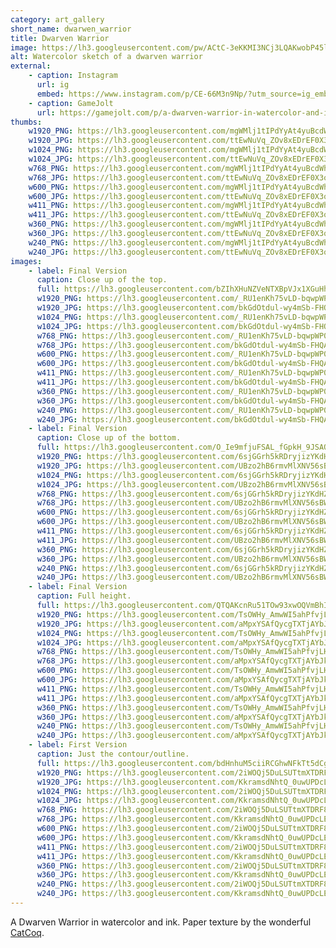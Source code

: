 ```yaml
---
category: art_gallery
short_name: dwarwen_warrior
title: Dwarven Warrior
image: https://lh3.googleusercontent.com/pw/ACtC-3eKKMI3NCj3LQAKwobP45lVXW8BakdPVPIcEMa5hzvtpj1hAhvsXcWHs5xfi0JXYEt5KZF5bE5jhHNFV3awm8jQSe4Kz-_ak5Tggs4gdZ32xYoAYRcv1KbSfXdbxHoYh_CNWovKNIr4twdQm5qp6a1z=w1200-h630-no?authuser=0
alt: Watercolor sketch of a dwarven warrior
external:
    - caption: Instagram
      url: ig
      embed: https://www.instagram.com/p/CE-66M3n9Np/?utm_source=ig_embed&amp;utm_campaign=loading
    - caption: GameJolt
      url: https://gamejolt.com/p/a-dwarven-warrior-in-watercolor-and-ink-paper-texture-by-the-wonde-frg33nj9
thumbs:
    w1920_PNG: https://lh3.googleusercontent.com/mgWMlj1tIPdYyAt4yuBcdWhgF_EqDs_Cvn030F9wNiVsx7OfLK8fUzTBWJCDIuA978MVn1x8HJy9h_7a7gVwv0Fmz92jDAlomZsEc5L5hiKbcd9FUj63FVBUSwQYU4kq6PkjGCeNfA=w355
    w1920_JPG: https://lh3.googleusercontent.com/ttEwNuVq_ZOv8xEDrEF0X3o71wakRODvckHqBULdWH0tCp9CyvzMc4B3v63qd108d-8TzbJ3CUNo65GsjtbD-jST-fsiCZlxyyaChDGJbaD8p94WIW261TmHo3Q-EOpn_7ZWA1w8rQ=w355
    w1024_PNG: https://lh3.googleusercontent.com/mgWMlj1tIPdYyAt4yuBcdWhgF_EqDs_Cvn030F9wNiVsx7OfLK8fUzTBWJCDIuA978MVn1x8HJy9h_7a7gVwv0Fmz92jDAlomZsEc5L5hiKbcd9FUj63FVBUSwQYU4kq6PkjGCeNfA=w284
    w1024_JPG: https://lh3.googleusercontent.com/ttEwNuVq_ZOv8xEDrEF0X3o71wakRODvckHqBULdWH0tCp9CyvzMc4B3v63qd108d-8TzbJ3CUNo65GsjtbD-jST-fsiCZlxyyaChDGJbaD8p94WIW261TmHo3Q-EOpn_7ZWA1w8rQ=w284
    w768_PNG: https://lh3.googleusercontent.com/mgWMlj1tIPdYyAt4yuBcdWhgF_EqDs_Cvn030F9wNiVsx7OfLK8fUzTBWJCDIuA978MVn1x8HJy9h_7a7gVwv0Fmz92jDAlomZsEc5L5hiKbcd9FUj63FVBUSwQYU4kq6PkjGCeNfA=w213
    w768_JPG: https://lh3.googleusercontent.com/ttEwNuVq_ZOv8xEDrEF0X3o71wakRODvckHqBULdWH0tCp9CyvzMc4B3v63qd108d-8TzbJ3CUNo65GsjtbD-jST-fsiCZlxyyaChDGJbaD8p94WIW261TmHo3Q-EOpn_7ZWA1w8rQ=w213
    w600_PNG: https://lh3.googleusercontent.com/mgWMlj1tIPdYyAt4yuBcdWhgF_EqDs_Cvn030F9wNiVsx7OfLK8fUzTBWJCDIuA978MVn1x8HJy9h_7a7gVwv0Fmz92jDAlomZsEc5L5hiKbcd9FUj63FVBUSwQYU4kq6PkjGCeNfA=w166
    w600_JPG: https://lh3.googleusercontent.com/ttEwNuVq_ZOv8xEDrEF0X3o71wakRODvckHqBULdWH0tCp9CyvzMc4B3v63qd108d-8TzbJ3CUNo65GsjtbD-jST-fsiCZlxyyaChDGJbaD8p94WIW261TmHo3Q-EOpn_7ZWA1w8rQ=w166
    w411_PNG: https://lh3.googleusercontent.com/mgWMlj1tIPdYyAt4yuBcdWhgF_EqDs_Cvn030F9wNiVsx7OfLK8fUzTBWJCDIuA978MVn1x8HJy9h_7a7gVwv0Fmz92jDAlomZsEc5L5hiKbcd9FUj63FVBUSwQYU4kq6PkjGCeNfA=w114
    w411_JPG: https://lh3.googleusercontent.com/ttEwNuVq_ZOv8xEDrEF0X3o71wakRODvckHqBULdWH0tCp9CyvzMc4B3v63qd108d-8TzbJ3CUNo65GsjtbD-jST-fsiCZlxyyaChDGJbaD8p94WIW261TmHo3Q-EOpn_7ZWA1w8rQ=w114
    w360_PNG: https://lh3.googleusercontent.com/mgWMlj1tIPdYyAt4yuBcdWhgF_EqDs_Cvn030F9wNiVsx7OfLK8fUzTBWJCDIuA978MVn1x8HJy9h_7a7gVwv0Fmz92jDAlomZsEc5L5hiKbcd9FUj63FVBUSwQYU4kq6PkjGCeNfA=w100
    w360_JPG: https://lh3.googleusercontent.com/ttEwNuVq_ZOv8xEDrEF0X3o71wakRODvckHqBULdWH0tCp9CyvzMc4B3v63qd108d-8TzbJ3CUNo65GsjtbD-jST-fsiCZlxyyaChDGJbaD8p94WIW261TmHo3Q-EOpn_7ZWA1w8rQ=w100
    w240_PNG: https://lh3.googleusercontent.com/mgWMlj1tIPdYyAt4yuBcdWhgF_EqDs_Cvn030F9wNiVsx7OfLK8fUzTBWJCDIuA978MVn1x8HJy9h_7a7gVwv0Fmz92jDAlomZsEc5L5hiKbcd9FUj63FVBUSwQYU4kq6PkjGCeNfA=w66
    w240_JPG: https://lh3.googleusercontent.com/ttEwNuVq_ZOv8xEDrEF0X3o71wakRODvckHqBULdWH0tCp9CyvzMc4B3v63qd108d-8TzbJ3CUNo65GsjtbD-jST-fsiCZlxyyaChDGJbaD8p94WIW261TmHo3Q-EOpn_7ZWA1w8rQ=w66
images:
    - label: Final Version
      caption: Close up of the top.
      full: https://lh3.googleusercontent.com/bZIhXHuNZVeNTXBpVJx1XGuHhRJB_ZY4AM0npu41GmY1B-VMMJEAYIoapUVzrv-PNmxxyvlA1FQcnQpR8b3vXkDjxxat0T1DNkfMck8a2-bmtK6h_7sQF3-m9dA8rJG1lB0cuRL1aA=w1080-h1080
      w1920_PNG: https://lh3.googleusercontent.com/_RU1enKh75vLD-bqwpWP0LXv3REzOG8P8_iGWi4Z07Yy5iwtRjCousDl8LAprqQuh2WlPApPMborveG1Fdkbk53I2jFLVppNxF0uNesT1wiVQy0ttakrBfBlxW09kLOlheGGPv3_Xw=w850
      w1920_JPG: https://lh3.googleusercontent.com/bkGdOtdul-wy4mSb-FHQAFDshjRHO2pekvtPD99pWTByTakpc1cGHzYsYGxq6rIqd8L_uYqNkHsTZOk4kSjCiH1p15a5UwqC3HrrhrAbUFQx1gqZhZKtmaeN47wl_PMg9_iwm4fWnw=w850
      w1024_PNG: https://lh3.googleusercontent.com/_RU1enKh75vLD-bqwpWP0LXv3REzOG8P8_iGWi4Z07Yy5iwtRjCousDl8LAprqQuh2WlPApPMborveG1Fdkbk53I2jFLVppNxF0uNesT1wiVQy0ttakrBfBlxW09kLOlheGGPv3_Xw=w711
      w1024_JPG: https://lh3.googleusercontent.com/bkGdOtdul-wy4mSb-FHQAFDshjRHO2pekvtPD99pWTByTakpc1cGHzYsYGxq6rIqd8L_uYqNkHsTZOk4kSjCiH1p15a5UwqC3HrrhrAbUFQx1gqZhZKtmaeN47wl_PMg9_iwm4fWnw=w711
      w768_PNG: https://lh3.googleusercontent.com/_RU1enKh75vLD-bqwpWP0LXv3REzOG8P8_iGWi4Z07Yy5iwtRjCousDl8LAprqQuh2WlPApPMborveG1Fdkbk53I2jFLVppNxF0uNesT1wiVQy0ttakrBfBlxW09kLOlheGGPv3_Xw=w533
      w768_JPG: https://lh3.googleusercontent.com/bkGdOtdul-wy4mSb-FHQAFDshjRHO2pekvtPD99pWTByTakpc1cGHzYsYGxq6rIqd8L_uYqNkHsTZOk4kSjCiH1p15a5UwqC3HrrhrAbUFQx1gqZhZKtmaeN47wl_PMg9_iwm4fWnw=w533
      w600_PNG: https://lh3.googleusercontent.com/_RU1enKh75vLD-bqwpWP0LXv3REzOG8P8_iGWi4Z07Yy5iwtRjCousDl8LAprqQuh2WlPApPMborveG1Fdkbk53I2jFLVppNxF0uNesT1wiVQy0ttakrBfBlxW09kLOlheGGPv3_Xw=w416
      w600_JPG: https://lh3.googleusercontent.com/bkGdOtdul-wy4mSb-FHQAFDshjRHO2pekvtPD99pWTByTakpc1cGHzYsYGxq6rIqd8L_uYqNkHsTZOk4kSjCiH1p15a5UwqC3HrrhrAbUFQx1gqZhZKtmaeN47wl_PMg9_iwm4fWnw=w416
      w411_PNG: https://lh3.googleusercontent.com/_RU1enKh75vLD-bqwpWP0LXv3REzOG8P8_iGWi4Z07Yy5iwtRjCousDl8LAprqQuh2WlPApPMborveG1Fdkbk53I2jFLVppNxF0uNesT1wiVQy0ttakrBfBlxW09kLOlheGGPv3_Xw=w285
      w411_JPG: https://lh3.googleusercontent.com/bkGdOtdul-wy4mSb-FHQAFDshjRHO2pekvtPD99pWTByTakpc1cGHzYsYGxq6rIqd8L_uYqNkHsTZOk4kSjCiH1p15a5UwqC3HrrhrAbUFQx1gqZhZKtmaeN47wl_PMg9_iwm4fWnw=w285
      w360_PNG: https://lh3.googleusercontent.com/_RU1enKh75vLD-bqwpWP0LXv3REzOG8P8_iGWi4Z07Yy5iwtRjCousDl8LAprqQuh2WlPApPMborveG1Fdkbk53I2jFLVppNxF0uNesT1wiVQy0ttakrBfBlxW09kLOlheGGPv3_Xw=w250
      w360_JPG: https://lh3.googleusercontent.com/bkGdOtdul-wy4mSb-FHQAFDshjRHO2pekvtPD99pWTByTakpc1cGHzYsYGxq6rIqd8L_uYqNkHsTZOk4kSjCiH1p15a5UwqC3HrrhrAbUFQx1gqZhZKtmaeN47wl_PMg9_iwm4fWnw=w250
      w240_PNG: https://lh3.googleusercontent.com/_RU1enKh75vLD-bqwpWP0LXv3REzOG8P8_iGWi4Z07Yy5iwtRjCousDl8LAprqQuh2WlPApPMborveG1Fdkbk53I2jFLVppNxF0uNesT1wiVQy0ttakrBfBlxW09kLOlheGGPv3_Xw=w166
      w240_JPG: https://lh3.googleusercontent.com/bkGdOtdul-wy4mSb-FHQAFDshjRHO2pekvtPD99pWTByTakpc1cGHzYsYGxq6rIqd8L_uYqNkHsTZOk4kSjCiH1p15a5UwqC3HrrhrAbUFQx1gqZhZKtmaeN47wl_PMg9_iwm4fWnw=w166
    - label: Final Version
      caption: Close up of the bottom.
      full: https://lh3.googleusercontent.com/O_Ie9mfjuFSAL_fGpkH_9JSAO3Lzj0xBHUX0nG2cuv9u8JFNwr1PNZihDbp2y0X74eFd3d49uqTToz8h861jqhgCxE5lSAtRq1bVkkKFIe88zpblzjlc7xWU-JlEbhOmJmjt0C6dEg=w1080-h1080
      w1920_PNG: https://lh3.googleusercontent.com/6sjGGrh5kRDryjizYKdHZ-nXmgfyUeqL9F5M-vNFvJz96km4GQHbVBw0F9fM1gdZKs90IVgRqCkmxAbFi_K5CI8u2kaRRZIpsLF7VRqCij2gwdximulGsyAsUwiK8iylVgSauMrtNw=w850
      w1920_JPG: https://lh3.googleusercontent.com/UBzo2hB6rmvMlXNV56sBWaUvZ4IAApnKRxJ_ZUt8YMJEd-9PmaCM7QEaTzSlCpyZ7CGuV2JZQyo16Pu5pT8uDq5TCUJiv2nO9iwbnMM_RiFnaU6fiANGEZNJyyzXvivkLC49QMulRw=w850
      w1024_PNG: https://lh3.googleusercontent.com/6sjGGrh5kRDryjizYKdHZ-nXmgfyUeqL9F5M-vNFvJz96km4GQHbVBw0F9fM1gdZKs90IVgRqCkmxAbFi_K5CI8u2kaRRZIpsLF7VRqCij2gwdximulGsyAsUwiK8iylVgSauMrtNw=w711
      w1024_JPG: https://lh3.googleusercontent.com/UBzo2hB6rmvMlXNV56sBWaUvZ4IAApnKRxJ_ZUt8YMJEd-9PmaCM7QEaTzSlCpyZ7CGuV2JZQyo16Pu5pT8uDq5TCUJiv2nO9iwbnMM_RiFnaU6fiANGEZNJyyzXvivkLC49QMulRw=w711
      w768_PNG: https://lh3.googleusercontent.com/6sjGGrh5kRDryjizYKdHZ-nXmgfyUeqL9F5M-vNFvJz96km4GQHbVBw0F9fM1gdZKs90IVgRqCkmxAbFi_K5CI8u2kaRRZIpsLF7VRqCij2gwdximulGsyAsUwiK8iylVgSauMrtNw=w533
      w768_JPG: https://lh3.googleusercontent.com/UBzo2hB6rmvMlXNV56sBWaUvZ4IAApnKRxJ_ZUt8YMJEd-9PmaCM7QEaTzSlCpyZ7CGuV2JZQyo16Pu5pT8uDq5TCUJiv2nO9iwbnMM_RiFnaU6fiANGEZNJyyzXvivkLC49QMulRw=w533
      w600_PNG: https://lh3.googleusercontent.com/6sjGGrh5kRDryjizYKdHZ-nXmgfyUeqL9F5M-vNFvJz96km4GQHbVBw0F9fM1gdZKs90IVgRqCkmxAbFi_K5CI8u2kaRRZIpsLF7VRqCij2gwdximulGsyAsUwiK8iylVgSauMrtNw=w416
      w600_JPG: https://lh3.googleusercontent.com/UBzo2hB6rmvMlXNV56sBWaUvZ4IAApnKRxJ_ZUt8YMJEd-9PmaCM7QEaTzSlCpyZ7CGuV2JZQyo16Pu5pT8uDq5TCUJiv2nO9iwbnMM_RiFnaU6fiANGEZNJyyzXvivkLC49QMulRw=w416
      w411_PNG: https://lh3.googleusercontent.com/6sjGGrh5kRDryjizYKdHZ-nXmgfyUeqL9F5M-vNFvJz96km4GQHbVBw0F9fM1gdZKs90IVgRqCkmxAbFi_K5CI8u2kaRRZIpsLF7VRqCij2gwdximulGsyAsUwiK8iylVgSauMrtNw=w285
      w411_JPG: https://lh3.googleusercontent.com/UBzo2hB6rmvMlXNV56sBWaUvZ4IAApnKRxJ_ZUt8YMJEd-9PmaCM7QEaTzSlCpyZ7CGuV2JZQyo16Pu5pT8uDq5TCUJiv2nO9iwbnMM_RiFnaU6fiANGEZNJyyzXvivkLC49QMulRw=w285
      w360_PNG: https://lh3.googleusercontent.com/6sjGGrh5kRDryjizYKdHZ-nXmgfyUeqL9F5M-vNFvJz96km4GQHbVBw0F9fM1gdZKs90IVgRqCkmxAbFi_K5CI8u2kaRRZIpsLF7VRqCij2gwdximulGsyAsUwiK8iylVgSauMrtNw=w250
      w360_JPG: https://lh3.googleusercontent.com/UBzo2hB6rmvMlXNV56sBWaUvZ4IAApnKRxJ_ZUt8YMJEd-9PmaCM7QEaTzSlCpyZ7CGuV2JZQyo16Pu5pT8uDq5TCUJiv2nO9iwbnMM_RiFnaU6fiANGEZNJyyzXvivkLC49QMulRw=w250
      w240_PNG: https://lh3.googleusercontent.com/6sjGGrh5kRDryjizYKdHZ-nXmgfyUeqL9F5M-vNFvJz96km4GQHbVBw0F9fM1gdZKs90IVgRqCkmxAbFi_K5CI8u2kaRRZIpsLF7VRqCij2gwdximulGsyAsUwiK8iylVgSauMrtNw=w166
      w240_JPG: https://lh3.googleusercontent.com/UBzo2hB6rmvMlXNV56sBWaUvZ4IAApnKRxJ_ZUt8YMJEd-9PmaCM7QEaTzSlCpyZ7CGuV2JZQyo16Pu5pT8uDq5TCUJiv2nO9iwbnMM_RiFnaU6fiANGEZNJyyzXvivkLC49QMulRw=w166
    - label: Final Version
      caption: Full height.
      full: https://lh3.googleusercontent.com/QTQAKcnRu51TOw93xwOQVmBhINLSCKfUYbZ_z_P6Gmv2ObI27RFlYVESfOg0K8sFY5hjMLMH75dxgy6pbOWHG3gJBsQt1ugN-ot7z0o26pkPbp5yaaZ5zOV-TDOkWqUR4YWr9MMg8w=w1080-h1080
      w1920_PNG: https://lh3.googleusercontent.com/TsOWHy_AmwWI5ahPfvjLHKzHQMkOJ3-h56FFxE-tP7EG8TY-yUpFOAhBj6WmfHzA_1aejbGE29f6QhWJWSMz194SAhsmg4RF69s1Q6l8JWN3wDze6BSFHnVtg6p-wIKQItJ2TkS2WA=w850
      w1920_JPG: https://lh3.googleusercontent.com/aMpxYSAfQycgTXTjAYbJkDfmbKsztnarfD9-tIYaYVLZXDLXyrtbBCPGGSkoYAwFJW3TVlo4gVQcF8LWpCsSvwJXp0qmESKHorBAGK1Tgqr-LiSvXyDBImds2rsWxU3Noxn3Ylnsng=w850
      w1024_PNG: https://lh3.googleusercontent.com/TsOWHy_AmwWI5ahPfvjLHKzHQMkOJ3-h56FFxE-tP7EG8TY-yUpFOAhBj6WmfHzA_1aejbGE29f6QhWJWSMz194SAhsmg4RF69s1Q6l8JWN3wDze6BSFHnVtg6p-wIKQItJ2TkS2WA=w711
      w1024_JPG: https://lh3.googleusercontent.com/aMpxYSAfQycgTXTjAYbJkDfmbKsztnarfD9-tIYaYVLZXDLXyrtbBCPGGSkoYAwFJW3TVlo4gVQcF8LWpCsSvwJXp0qmESKHorBAGK1Tgqr-LiSvXyDBImds2rsWxU3Noxn3Ylnsng=w711
      w768_PNG: https://lh3.googleusercontent.com/TsOWHy_AmwWI5ahPfvjLHKzHQMkOJ3-h56FFxE-tP7EG8TY-yUpFOAhBj6WmfHzA_1aejbGE29f6QhWJWSMz194SAhsmg4RF69s1Q6l8JWN3wDze6BSFHnVtg6p-wIKQItJ2TkS2WA=w533
      w768_JPG: https://lh3.googleusercontent.com/aMpxYSAfQycgTXTjAYbJkDfmbKsztnarfD9-tIYaYVLZXDLXyrtbBCPGGSkoYAwFJW3TVlo4gVQcF8LWpCsSvwJXp0qmESKHorBAGK1Tgqr-LiSvXyDBImds2rsWxU3Noxn3Ylnsng=w533
      w600_PNG: https://lh3.googleusercontent.com/TsOWHy_AmwWI5ahPfvjLHKzHQMkOJ3-h56FFxE-tP7EG8TY-yUpFOAhBj6WmfHzA_1aejbGE29f6QhWJWSMz194SAhsmg4RF69s1Q6l8JWN3wDze6BSFHnVtg6p-wIKQItJ2TkS2WA=w416
      w600_JPG: https://lh3.googleusercontent.com/aMpxYSAfQycgTXTjAYbJkDfmbKsztnarfD9-tIYaYVLZXDLXyrtbBCPGGSkoYAwFJW3TVlo4gVQcF8LWpCsSvwJXp0qmESKHorBAGK1Tgqr-LiSvXyDBImds2rsWxU3Noxn3Ylnsng=w416
      w411_PNG: https://lh3.googleusercontent.com/TsOWHy_AmwWI5ahPfvjLHKzHQMkOJ3-h56FFxE-tP7EG8TY-yUpFOAhBj6WmfHzA_1aejbGE29f6QhWJWSMz194SAhsmg4RF69s1Q6l8JWN3wDze6BSFHnVtg6p-wIKQItJ2TkS2WA=w285
      w411_JPG: https://lh3.googleusercontent.com/aMpxYSAfQycgTXTjAYbJkDfmbKsztnarfD9-tIYaYVLZXDLXyrtbBCPGGSkoYAwFJW3TVlo4gVQcF8LWpCsSvwJXp0qmESKHorBAGK1Tgqr-LiSvXyDBImds2rsWxU3Noxn3Ylnsng=w285
      w360_PNG: https://lh3.googleusercontent.com/TsOWHy_AmwWI5ahPfvjLHKzHQMkOJ3-h56FFxE-tP7EG8TY-yUpFOAhBj6WmfHzA_1aejbGE29f6QhWJWSMz194SAhsmg4RF69s1Q6l8JWN3wDze6BSFHnVtg6p-wIKQItJ2TkS2WA=w250
      w360_JPG: https://lh3.googleusercontent.com/aMpxYSAfQycgTXTjAYbJkDfmbKsztnarfD9-tIYaYVLZXDLXyrtbBCPGGSkoYAwFJW3TVlo4gVQcF8LWpCsSvwJXp0qmESKHorBAGK1Tgqr-LiSvXyDBImds2rsWxU3Noxn3Ylnsng=w250
      w240_PNG: https://lh3.googleusercontent.com/TsOWHy_AmwWI5ahPfvjLHKzHQMkOJ3-h56FFxE-tP7EG8TY-yUpFOAhBj6WmfHzA_1aejbGE29f6QhWJWSMz194SAhsmg4RF69s1Q6l8JWN3wDze6BSFHnVtg6p-wIKQItJ2TkS2WA=w166
      w240_JPG: https://lh3.googleusercontent.com/aMpxYSAfQycgTXTjAYbJkDfmbKsztnarfD9-tIYaYVLZXDLXyrtbBCPGGSkoYAwFJW3TVlo4gVQcF8LWpCsSvwJXp0qmESKHorBAGK1Tgqr-LiSvXyDBImds2rsWxU3Noxn3Ylnsng=w166
    - label: First Version
      caption: Just the contour/outline.
      full: https://lh3.googleusercontent.com/bdHnhuM5ciiRCGhwNFkTt5dCg7tsLsfm8H_on9SS0bwKEpKS9krmXM9eDg7whoITZTJoFGFPvp0Re2p3WkAO8dFJcCQg7hn77dxeYwgZXZCIO5RunXvzxS_W6GVTKPSwe9Rh_HgDUA=w1080-h1080
      w1920_PNG: https://lh3.googleusercontent.com/2iWOQj5DuLSUTtmXTDRF8lJVH-1oBMYlSNjEPQhpoJtva9-Q3-NuVRyZGqqSlQ_rbRjrTOo4hmYGvIJGx_wqCkrGTsa8M9mj9_pn7HHRtLKb8YbSh5JWbisdecEjxyfpud3iQkV8cg=w850
      w1920_JPG: https://lh3.googleusercontent.com/KkramsdNhtQ_0uwUPDcLEOa8BBwOwzbnt0G_PfuXDpujuR_f-FYy8JBtaxPiDgi1h9fWDY8HzAiYJjt6AUJFgX5TKcLufBBqFdkJVuGDn6hyxSQ95khXE6MgpPqZiygkwAz_AZGRIg=w850
      w1024_PNG: https://lh3.googleusercontent.com/2iWOQj5DuLSUTtmXTDRF8lJVH-1oBMYlSNjEPQhpoJtva9-Q3-NuVRyZGqqSlQ_rbRjrTOo4hmYGvIJGx_wqCkrGTsa8M9mj9_pn7HHRtLKb8YbSh5JWbisdecEjxyfpud3iQkV8cg=w711
      w1024_JPG: https://lh3.googleusercontent.com/KkramsdNhtQ_0uwUPDcLEOa8BBwOwzbnt0G_PfuXDpujuR_f-FYy8JBtaxPiDgi1h9fWDY8HzAiYJjt6AUJFgX5TKcLufBBqFdkJVuGDn6hyxSQ95khXE6MgpPqZiygkwAz_AZGRIg=w711
      w768_PNG: https://lh3.googleusercontent.com/2iWOQj5DuLSUTtmXTDRF8lJVH-1oBMYlSNjEPQhpoJtva9-Q3-NuVRyZGqqSlQ_rbRjrTOo4hmYGvIJGx_wqCkrGTsa8M9mj9_pn7HHRtLKb8YbSh5JWbisdecEjxyfpud3iQkV8cg=w533
      w768_JPG: https://lh3.googleusercontent.com/KkramsdNhtQ_0uwUPDcLEOa8BBwOwzbnt0G_PfuXDpujuR_f-FYy8JBtaxPiDgi1h9fWDY8HzAiYJjt6AUJFgX5TKcLufBBqFdkJVuGDn6hyxSQ95khXE6MgpPqZiygkwAz_AZGRIg=w533
      w600_PNG: https://lh3.googleusercontent.com/2iWOQj5DuLSUTtmXTDRF8lJVH-1oBMYlSNjEPQhpoJtva9-Q3-NuVRyZGqqSlQ_rbRjrTOo4hmYGvIJGx_wqCkrGTsa8M9mj9_pn7HHRtLKb8YbSh5JWbisdecEjxyfpud3iQkV8cg=w416
      w600_JPG: https://lh3.googleusercontent.com/KkramsdNhtQ_0uwUPDcLEOa8BBwOwzbnt0G_PfuXDpujuR_f-FYy8JBtaxPiDgi1h9fWDY8HzAiYJjt6AUJFgX5TKcLufBBqFdkJVuGDn6hyxSQ95khXE6MgpPqZiygkwAz_AZGRIg=w416
      w411_PNG: https://lh3.googleusercontent.com/2iWOQj5DuLSUTtmXTDRF8lJVH-1oBMYlSNjEPQhpoJtva9-Q3-NuVRyZGqqSlQ_rbRjrTOo4hmYGvIJGx_wqCkrGTsa8M9mj9_pn7HHRtLKb8YbSh5JWbisdecEjxyfpud3iQkV8cg=w285
      w411_JPG: https://lh3.googleusercontent.com/KkramsdNhtQ_0uwUPDcLEOa8BBwOwzbnt0G_PfuXDpujuR_f-FYy8JBtaxPiDgi1h9fWDY8HzAiYJjt6AUJFgX5TKcLufBBqFdkJVuGDn6hyxSQ95khXE6MgpPqZiygkwAz_AZGRIg=w285
      w360_PNG: https://lh3.googleusercontent.com/2iWOQj5DuLSUTtmXTDRF8lJVH-1oBMYlSNjEPQhpoJtva9-Q3-NuVRyZGqqSlQ_rbRjrTOo4hmYGvIJGx_wqCkrGTsa8M9mj9_pn7HHRtLKb8YbSh5JWbisdecEjxyfpud3iQkV8cg=w250
      w360_JPG: https://lh3.googleusercontent.com/KkramsdNhtQ_0uwUPDcLEOa8BBwOwzbnt0G_PfuXDpujuR_f-FYy8JBtaxPiDgi1h9fWDY8HzAiYJjt6AUJFgX5TKcLufBBqFdkJVuGDn6hyxSQ95khXE6MgpPqZiygkwAz_AZGRIg=w250
      w240_PNG: https://lh3.googleusercontent.com/2iWOQj5DuLSUTtmXTDRF8lJVH-1oBMYlSNjEPQhpoJtva9-Q3-NuVRyZGqqSlQ_rbRjrTOo4hmYGvIJGx_wqCkrGTsa8M9mj9_pn7HHRtLKb8YbSh5JWbisdecEjxyfpud3iQkV8cg=w166
      w240_JPG: https://lh3.googleusercontent.com/KkramsdNhtQ_0uwUPDcLEOa8BBwOwzbnt0G_PfuXDpujuR_f-FYy8JBtaxPiDgi1h9fWDY8HzAiYJjt6AUJFgX5TKcLufBBqFdkJVuGDn6hyxSQ95khXE6MgpPqZiygkwAz_AZGRIg=w166
---
```


A Dwarven Warrior in watercolor and ink.
Paper texture by the wonderful [CatCoq](https://www.instagram.com/catcoq/).
